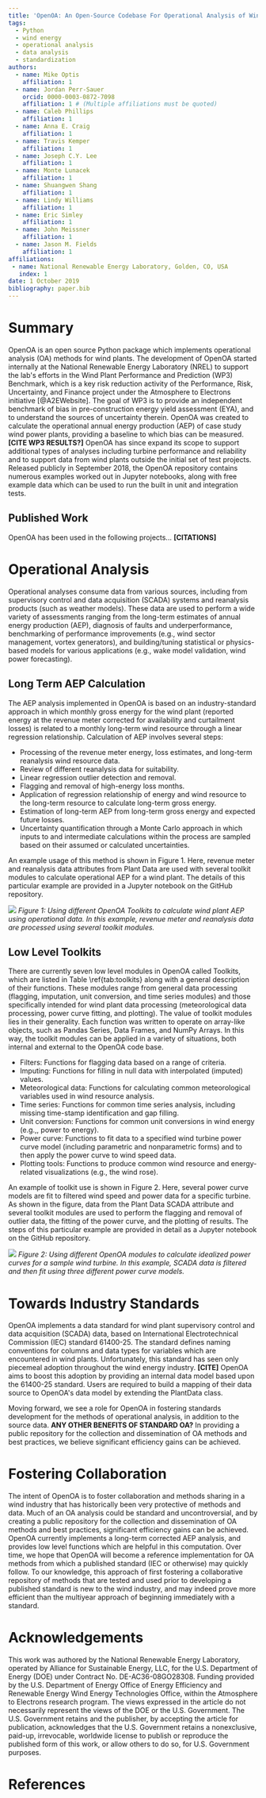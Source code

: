```yaml
---
title: 'OpenOA: An Open-Source Codebase For Operational Analysis of Wind Farms'
tags:
  - Python
  - wind energy
  - operational analysis
  - data analysis
  - standardization
authors:
  - name: Mike Optis
    affiliation: 1
  - name: Jordan Perr-Sauer
    orcid: 0000-0003-0872-7098
    affiliation: 1 # (Multiple affiliations must be quoted)
  - name: Caleb Phillips
    affiliation: 1
  - name: Anna E. Craig
    affiliation: 1
  - name: Travis Kemper
    affiliation: 1
  - name: Joseph C.Y. Lee
    affiliation: 1
  - name: Monte Lunacek
    affiliation: 1
  - name: Shuangwen Shang
    affiliation: 1
  - name: Lindy Williams
    affiliation: 1
  - name: Eric Simley
    affiliation: 1
  - name: John Meissner
    affiliation: 1
  - name: Jason M. Fields
    affiliation: 1
affiliations:
 - name: National Renewable Energy Laboratory, Golden, CO, USA
   index: 1
date: 1 October 2019
bibliography: paper.bib
---
```


# Summary

OpenOA is an open source Python package which implements operational analysis (OA) methods for wind plants.
The development of OpenOA started internally at the National Renewable Energy Laboratory (NREL) to support the lab's efforts in the Wind Plant Performance and Prediction (WP3) Benchmark, which is a key risk reduction activity of the Performance, Risk, Uncertainty, and Finance project under the Atmosphere to Electrons initiative [@A2EWebsite].
The goal of WP3 is to provide an independent benchmark of bias in pre-construction energy yield assessment (EYA), and to understand the sources of uncertainty therein.
OpenOA was created to calculate the operational annual energy production (AEP) of case study wind power plants, providing a baseline to which bias can be measured. **[CITE WP3 RESULTS?]**
OpenOA has since expand its scope to support additional types of analyses including turbine performance and reliability and to support data from wind plants outside the initial set of test projects.
Released publicly in September 2018, the OpenOA repository contains numerous examples worked out in Jupyter notebooks, along with free example data which can be used to run the built in unit and integration tests.

## Published Work
OpenOA has been used in the following projects... **[CITATIONS]**

# Operational Analysis
Operational analyses consume data from various sources, including from supervisory control and data acquisition (SCADA) systems and reanalysis products (such as weather models).
These data are used to perform a wide variety of assessments ranging from the long-term estimates of annual energy production (AEP), diagnosis of faults and underperformance, benchmarking of performance improvements (e.g., wind sector management, vortex generators), and building/tuning statistical or physics-based models for various applications (e.g., wake model validation, wind power forecasting).

## Long Term AEP Calculation

The AEP analysis implemented in OpenOA is based on an industry-standard approach in which monthly gross energy for the wind plant (reported energy at the revenue meter corrected for availability and curtailment losses) is related to a monthly long-term wind resource through a linear regression relationship.
Calculation of AEP involves several steps:

- Processing of the revenue meter energy, loss estimates, and long-term reanalysis wind resource data.
- Review of different reanalysis data for suitability.
- Linear regression outlier detection and removal.
- Flagging and removal of high-energy loss months.
- Application of regression relationship of energy and wind resource to the long-term resource to calculate long-term gross energy.
- Estimation of long-term AEP from long-term gross energy and expected future losses.
- Uncertainty quantification through a Monte Carlo approach in which inputs to and intermediate calculations within the process are sampled based on their assumed or calculated uncertainties.

An example usage of this method is shown in Figure 1.
Here, revenue meter and reanalysis data attributes from Plant Data are used with several toolkit modules to calculate operational AEP for a wind plant.
The details of this particular example are provided in a Jupyter notebook on the GitHub repository.

![](aep_analysis_v3.png)
*Figure 1: Using different OpenOA Toolkits to calculate wind plant AEP using operational data.
In this example, revenue meter and reanalysis data are processed using several toolkit modules.*

## Low Level Toolkits
There are currently seven low level modules in OpenOA called Toolkits, which are listed in Table \ref{tab:toolkits} along with a general description of their functions.
These modules range from general data processing (flagging, imputation, unit conversion, and time series modules) and those specifically intended for wind plant data processing (meteorological data processing, power curve fitting, and plotting).
The value of toolkit modules lies in their generality.
Each function was written to operate on array-like objects, such as Pandas Series, Data Frames, and NumPy Arrays.
In this way, the toolkit modules can be applied in a variety of situations, both internal and external to the OpenOA code base.

- Filters: Functions for flagging data based on a range of criteria.
- Imputing: Functions for filling in null data with interpolated (imputed) values.
- Meteorological data: Functions for calculating common meteorological variables used in wind resource analysis.
- Time series: Functions for common time series analysis, including missing time-stamp identification and gap filling.
- Unit conversion: Functions for common unit conversions in wind energy (e.g.,, power to energy).
- Power curve: Functions to fit data to a specified wind turbine power curve model (including parametric and nonparametric forms) and to then apply the power curve to wind speed data.
- Plotting tools: Functions to produce common wind resource and energy-related visualizations (e.g., the wind rose).

An example of toolkit use is shown in Figure 2.
Here, several power curve models are fit to filtered wind speed and power data for a specific turbine.
As shown in the figure, data from the Plant Data SCADA attribute and several toolkit modules are used to perform the flagging and removal of outlier data, the fitting of the power curve, and the plotting of results.
The steps of this particular example are provided in detail as a Jupyter notebook on the GitHub repository.

![](pc_analysis_v2.png)
*Figure 2: Using different OpenOA modules to calculate idealized power curves for a sample wind turbine. In this example, SCADA data is filtered and then fit using three different power curve models.*

# Towards Industry Standards
OpenOA implements a data standard for wind plant supervisory control and data acquisition (SCADA) data, based on International Electrotechnical Commission (IEC) standard 61400-25.
The standard defines naming conventions for columns and data types for variables which are encountered in wind plants.
Unfortunately, this standard has seen only piecemeal adoption throughout the wind energy industry. **[CITE]**
OpenOA aims to boost this adoption by providing an internal data model based upon the 61400-25 standard.
Users are required to build a mapping of their data source to OpenOA's data model by extending the PlantData class.

Moving forward, we see a role for OpenOA in fostering standards development for the methods of operational analysis, in addition to the source data.
**ANY OTHER BENEFITS OF STANDARD OA?**
In providing a public repository for the collection and dissemination of OA methods and best practices, we believe significant efficiency gains can be achieved.

# Fostering Collaboration
The intent of OpenOA is to foster collaboration and methods sharing in a wind industry that has historically been very protective of methods and data.
Much of an OA analysis could be standard and uncontroversial, and by creating a public repository for the collection and dissemination of OA methods and best practices, significant efficiency gains can be achieved.
OpenOA currently implements a long-term corrected AEP analysis, and provides low level functions which are helpful in this computation.
Over time, we hope that OpenOA will become a reference implementation for OA methods from which a published standard (IEC or otherwise) may quickly follow.
To our knowledge, this approach of first fostering a collaborative repository of methods that are tested and used prior to developing a published standard is new to the wind industry, and may indeed prove more efficient than the multiyear approach of beginning immediately with a standard.

# Acknowledgements
This work was authored by the National Renewable Energy Laboratory, operated by Alliance for Sustainable Energy, LLC, for the U.S. Department of Energy (DOE) under Contract No. DE-AC36-08GO28308.
Funding provided by the U.S. Department of Energy Office of Energy Efficiency and Renewable Energy Wind Energy Technologies Office, within the Atmosphere to Electrons research program.
The views expressed in the article do not necessarily represent the views of the DOE or the U.S. Government.
The U.S. Government retains and the publisher, by accepting the article for publication, acknowledges that the U.S. Government retains a nonexclusive, paid-up, irrevocable, worldwide license to publish or reproduce the published form of this work, or allow others to do so, for U.S. Government purposes.

# References
